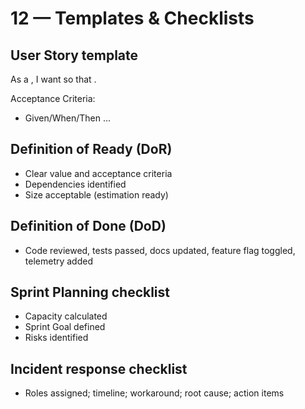 # 12 — Templates & Checklists

## User Story template
As a <user>, I want <capability> so that <benefit>.

Acceptance Criteria:
- Given/When/Then ...

## Definition of Ready (DoR)
- Clear value and acceptance criteria
- Dependencies identified
- Size acceptable (estimation ready)

## Definition of Done (DoD)
- Code reviewed, tests passed, docs updated, feature flag toggled, telemetry added

## Sprint Planning checklist
- Capacity calculated
- Sprint Goal defined
- Risks identified

## Incident response checklist
- Roles assigned; timeline; workaround; root cause; action items
